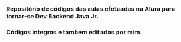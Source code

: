 ### Repositório de códigos das aulas efetuadas na Alura para tornar-se Dev Backend Java Jr.
### Códigos integros e também editados por mim.